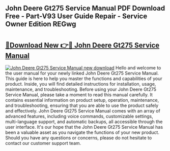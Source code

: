 ## John Deere Gt275 Service Manual PDF Download Free - Part-V93 User Guide Repair - Service Owner Edition REGwg

# <h2><a href="http://bc91752.oget.top/?id=John+Deere+Gt275+Service+Manual">🔗Download New 👉🔴 John Deere Gt275 Service Manual</a></h2>

[![John Deere Gt275 Service Manual new download](https://i.imgur.com/5g1atiW.png)](http://bc91752.oget.top/?id=John+Deere+Gt275+Service+Manual)
Hello and welcome to the user manual for your newly linked John Deere Gt275 Service Manual. This guide is here to help you master the functions and capabilities of your product. Inside, you will find detailed instructions for installation, usage, maintenance, and troubleshooting. Before using your John Deere Gt275 Service Manual, please take a moment to read this manual carefully. It contains essential information on product setup, operation, maintenance, and troubleshooting, ensuring that you are able to use the product safely and effectively. John Deere Gt275 Service Manual comes with an array of advanced features, including voice commands, customizable settings, multi-language support, and automatic backups, all accessible through the user interface. It's our hope that the John Deere Gt275 Service Manual has been a valuable asset as you navigate the functions of your new product. Should you have any questions or concerns, please do not hesitate to contact our customer support team.
